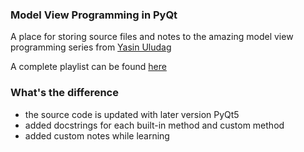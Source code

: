 ### Model View Programming in PyQt

A place for storing source files and notes to the amazing model view programming
series from [Yasin Uludag](https://www.youtube.com/user/Endureil)

A complete playlist can be found [here](https://youtube.com/playlist?list=PLG4y4w32mF3qmweFe59P_8INlVNOm_IHo)

### What's the difference

- the source code is updated with later version PyQt5
- added docstrings for each built-in method and custom method
- added custom notes while learning
